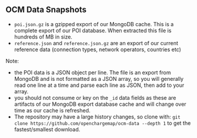 OCM Data Snapshots
---------------
- `poi.json.gz` is a gzipped export of our MongoDB cache. This is a complete export of our POI database. When extracted this file is hundreds of MB in size.
- `reference.json` and `reference.json.gz` are an export of our current reference data (connection types, network operators, countries etc)

Note:
- the POI data is a JSON object per line. The file is an export from MongoDB and is not formatted as a JSON array, so you will generally read one line at a time and parse each line as JSON, then add to your array.
- you should not consume or key on the `_id` data fields as these are artifacts of our MongoDB export database cache and will change over time as our cache is refreshed.
- The repository may have a large history changes, so clone with: `git clone https://github.com/openchargemap/ocm-data --depth 1` to get the fastest/smallest download.
